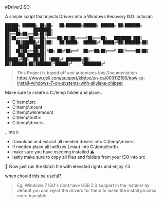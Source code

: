 #Driver2ISO

A simple script that injects Drivers into a Windows Recovery ISO :octocat:
 ```
██████╗ ██████╗ ██╗██╗   ██╗███████╗██████╗ ██████╗ ██╗███████╗ ██████╗      ████████╗      
██╔══██╗██╔══██╗██║██║   ██║██╔════╝██╔══██╗╚════██╗██║██╔════╝██╔═══██╗   ████████ ███║
██║  ██║██████╔╝██║██║   ██║█████╗  ██████╔╝ █████╔╝██║███████╗██║   ██║   █████  █████║
██║  ██║██╔══██╗██║╚██╗ ██╔╝██╔══╝  ██╔══██╗██╔═══╝ ██║╚════██║██║   ██║   ███ ████████║
██████╔╝██║  ██║██║ ╚████╔╝ ███████╗██║  ██║███████╗██║███████║╚██████╔╝    ╚████████╔╝
```

> This Project is based off and automates this Documentation
https://www.dell.com/support/kbdoc/en-ca/000112190/how-to-install-windows-7-on-systems-with-skylake-chipset

Make sure to create a C:/temp folder and place..

- C:\temp\src
- C:\temp\mount
- C:\temp\winremount
- C:\temp\hotfix
- C:\temp\drivers

..into it 
- Download and extract all needed drivers into C:\temp\drivers
- if needed place all hotfixes (.msu) into C:\temp\hotfix
- make sure you have oscdimg installed :warning:
- lastly make sure to copy all files and folders from your ISO into src 

:tulip: Now just run the Batch file with elevated rights and enjoy <3

when chould this be useful? 
> Eg: Windows 7 ISO's dont have USB 3.0 support in the installer by default you can inject the drivers for them to make the install process more bareable





